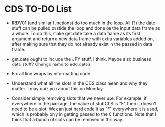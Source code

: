 CDS TO-DO List
========================================================
* IRDV01 (and similar functions) do too much in the loop. All (?) the date stuff can be pulled oustide the loop and done on the input data frame as a whole. To do this, make get.date take a data frame as its first argument and return a new data frame with extra variables added on, after making sure that they do not already exist in the passed in data frame.

* get.date ought to include the JPY stuff, I think. Maybe also business date stuff? Change name to add.dates.

* Fix all line wraps by reformatting code.

* Understand what all the slots in the CDS class mean and why they matter. I may quiz you about this on Monday.

* Consider simply removing slots that we never use. For example, if everywhere in the package, the value of stubCDS is "F" then it doesn't need to be a slot. We can just hard code it as "F" everywhere it is used, which is probably only in getting passed to the C functions. Note that I think that a bunch of slots can be removed in this way.
